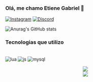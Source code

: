 ### Olá, me chamo Etiene Gabriel 🤙

[![Instagram](https://img.shields.io/badge/Instagram-E4405F?style=for-the-badge&logo=instagram&logoColor=white)](https://instagram.com/eti_gabriel)
[![Discord](https://img.shields.io/badge/Discord-7289DA?style=for-the-badge&logo=discord&logoColor=white)](https://discordapp.com/users/366371942309036034/)

![Anurag's GitHub stats](https://github-readme-stats.vercel.app/api?username=aprendiizdev&show_icons=true&theme=cobalt)

### Tecnologias que utilizo

<div style="display:inline_block"><br/>
    <img align = "center" alt= "lua" src = "https://img.shields.io/badge/Lua-2C2D72?style=for-the-badge&logo=lua&logoColor=white"/>
    <img align = "center" alt= "js" src = "https://img.shields.io/badge/JavaScript-323330?style=for-the-badge&logo=javascript&logoColor=F7DF1E"/>
    <img align = "center" alt= "mysql" src = "https://img.shields.io/badge/MySQL-00000F?style=for-the-badge&logo=mysql&logoColor=white"/>
</div>

<p align="center">
    <a href="https://discord.gg/MESAVhjnQG">
      <img src="https://img.shields.io/discord/701967992832917505?color=7289da&label=Prodigy%20Network&logo=discord&logoColor=ffffff&style=plastic">
    </a></br>
    <a href="mailto:etienegabriel@proton.me">
      <img src="https://img.shields.io/badge/-Gmail-c14438?style=flat-square&logo=Gmail&logoColor=white&style=plastic&link=mailto:contato@likizao.dev">
    </a>
</p>
